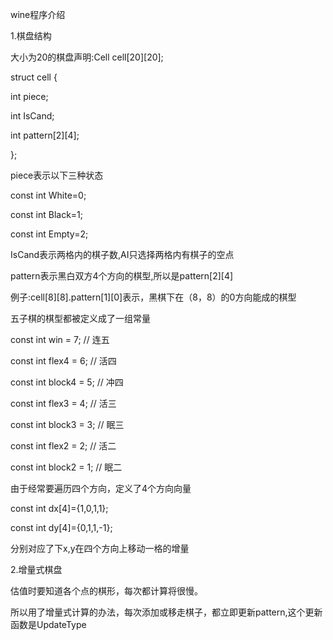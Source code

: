 wine程序介绍

1.棋盘结构

大小为20的棋盘声明:Cell cell[20][20];

struct cell {

 int piece;

 int IsCand;

 int pattern[2][4];

};


piece表示以下三种状态

const int White=0;

const int Black=1;

const int Empty=2;

IsCand表示两格内的棋子数,AI只选择两格内有棋子的空点

pattern表示黑白双方4个方向的棋型,所以是pattern[2][4]

例子:cell[8][8].pattern[1][0]表示，黑棋下在（8，8）的0方向能成的棋型


五子棋的棋型都被定义成了一组常量

const int win = 7;              // 连五

const int flex4 = 6;            // 活四

const int block4 = 5;           // 冲四

const int flex3 = 4;            // 活三

const int block3 = 3;           // 眠三

const int flex2 = 2;            // 活二

const int block2 = 1;           // 眠二


由于经常要遍历四个方向，定义了4个方向向量

const int dx[4]={1,0,1,1};

const int dy[4]={0,1,1,-1};

分别对应了下x,y在四个方向上移动一格的增量



2.增量式棋盘

估值时要知道各个点的棋形，每次都计算将很慢。

所以用了增量式计算的办法，每次添加或移走棋子，都立即更新pattern,这个更新函数是UpdateType

